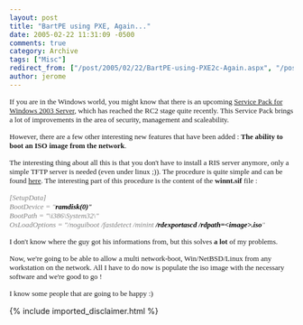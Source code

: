```yaml
---
layout: post
title: "BartPE using PXE, Again..."
date: 2005-02-22 11:31:09 -0500
comments: true
category: Archive
tags: ["Misc"]
redirect_from: ["/post/2005/02/22/BartPE-using-PXE2c-Again.aspx", "/post/2005/02/22/bartpe-using-pxe2c-again.aspx"]
author: jerome
---
```

<!-- more -->
<P><FONT face=Tahoma size=2>If you are in the Windows world, you might know that there is an upcoming <A href="http://www.microsoft.com/windowsserver2003/downloads/servicepacks/sp1/default.mspx" mce_href="http://www.microsoft.com/windowsserver2003/downloads/servicepacks/sp1/default.mspx">Service Pack for Windows 2003 Server</A>, which has reached the RC2 stage quite recently. This Service Pack brings a lot of improvements in the area of security, management and scaleability.</FONT></P>
<P><FONT face=Tahoma size=2>However, there are a few other interesting new features that have been added : <STRONG>The ability to boot an ISO image from the network</STRONG>. </FONT></P>
<P><FONT face=Tahoma size=2>The interesting thing about all this is that you don't have to install a RIS server anymore, only a simple TFTP server is needed (even under linux ;)). </FONT><FONT face=Tahoma size=2>The procedure is quite simple and can be found <A href="http://www.911cd.net/forums/index.php?showtopic=9685&amp;st=0" mce_href="http://www.911cd.net/forums/index.php?showtopic=9685&amp;st=0">here</A>. </FONT><FONT face=Tahoma size=2>The interesting part of this procedure is the content of the <STRONG>winnt.sif</STRONG> file&nbsp;:</FONT></P>
<P><FONT face=Tahoma color=#808080 size=2><EM>[SetupData]<BR>BootDevice = "<FONT color=#000000><STRONG>ramdisk(0)</STRONG>"</FONT><BR>BootPath = "\i386\System32\"<BR>OsLoadOptions = "/noguiboot /fastdetect /minint <STRONG><FONT color=#000000>/rdexportascd /rdpath=&lt;image&gt;.iso</FONT></STRONG>"</EM></FONT></P>
<P><FONT face=Tahoma size=2>I don't know where the guy got his informations from, but&nbsp;this solves <STRONG>a lot</STRONG> of my problems.</FONT></P>
<P><FONT face=Tahoma size=2>Now, we're going to be able to allow a multi network-boot, Win/NetBSD/Linux from any workstation on the network. All I have to do now is populate the iso image with the necessary software and we're good to go !</FONT></P>
<P><FONT face=Tahoma size=2>I know some people that are going to be&nbsp;happy :)</FONT></P>
{% include imported_disclaimer.html %}
